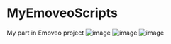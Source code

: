 # MyEmoveoScripts
My part in Emoveo project
![image](https://github.com/BobrovskiiPlaton/MyEmoveoScripts/assets/92907892/d4e28710-93c4-47a0-864b-5419f46d6070)
![image](https://github.com/BobrovskiiPlaton/MyEmoveoScripts/assets/92907892/ed3f7565-fbdb-4ffd-9f7f-5915796672e6)
![image](https://github.com/BobrovskiiPlaton/MyEmoveoScripts/assets/92907892/b09fc098-cd56-4253-8f71-4725646cfac7)

